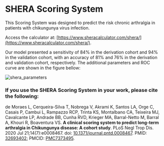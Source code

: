 #  SHERA Scoring System

This Scoring System was designed to predict the risk chronic arthralgia in patients with chikungunya virus infection.

Access the calculator at: [https://www.sheracalculator.com/shera/](https://www.sheracalculator.com/shera/).

Our model presented a sensitivity of 84% in the derivation cohort and 94% in the validation cohort, with an accuracy of 81% and 76% in the derivation and validation cohort, respectively.
The additional parameters and ROC curve are shown in the figure bellow:

 ![shera_parameters](https://raw.githubusercontent.com/sheracalculator/shera/refs/heads/main/sc/www/parameters.jpg)

### If you use the SHERA Scoring System in your work, please cite the following:

de Moraes L, Cerqueira-Silva T, Nobrega V, Akrami K, Santos LA, Orge C, Casais P, Cambui L, Rampazzo RCP, Trinta KS, Montalbano CA, Teixeira MJ, Cavalcante LP, Andrade BB, Cunha RVD, Krieger MA, Barral-Netto M, Barral A, Khouri R, Boaventura VS. **A clinical scoring system to predict long-term arthralgia in Chikungunya disease: A cohort study**. PLoS Negl Trop Dis. 2020 Jul 21;14(7):e0008467. doi: [10.1371/journal.pntd.0008467](https://doi.org/10.1371/journal.pntd.0008467). PMID: [32693402](https://pubmed.ncbi.nlm.nih.gov/32693402); PMCID: [PMC7373495](https://pmc.ncbi.nlm.nih.gov/articles/PMC7373495/).
